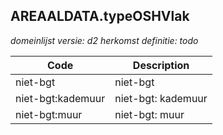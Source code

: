 ## AREAALDATA.typeOSHVlak

*domeinlijst versie: d2* *herkomst definitie: todo*

 |Code |Description	|
|	---	|	---	|
| niet-bgt | niet-bgt |
| niet-bgt:kademuur | niet-bgt: kademuur |
| niet-bgt:muur | niet-bgt: muur |
